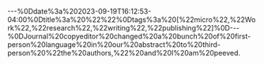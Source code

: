 ---%0Ddate%3a%202023-09-19T16:12:53-04:00%0Dtitle%3a%20%22%22%0Dtags%3a%20[%22micro%22,%22Work%22,%22research%22,%22writing%22,%22publishing%22]%0D---%0DJournal%20copyeditor%20changed%20a%20bunch%20of%20first-person%20language%20in%20our%20abstract%20to%20third-person%20%22the%20authors,%22%20and%20I%20am%20peeved.